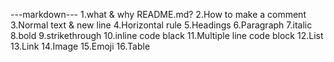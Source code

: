 ---markdown---
1.what & why README.md?
2.How to make a comment
3.Normal text & new line
4.Horizontal rule
5.Headings
6.Paragraph
7.italic
8.bold
9.strikethrough
10.inline code black
11.Multiple line code block
12.List
13.Link
14.Image
15.Emoji
16.Table